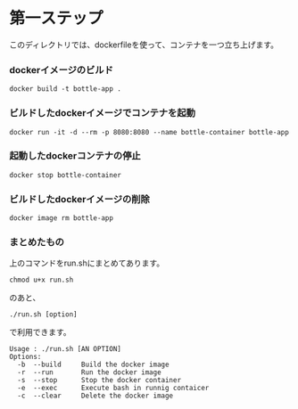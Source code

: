 # 第一ステップ
このディレクトリでは、dockerfileを使って、コンテナを一つ立ち上げます。

### dockerイメージのビルド
```
docker build -t bottle-app .
```

### ビルドしたdockerイメージでコンテナを起動
```
docker run -it -d --rm -p 8080:8080 --name bottle-container bottle-app
```

### 起動したdockerコンテナの停止
```
docker stop bottle-container
```

### ビルドしたdockerイメージの削除
```
docker image rm bottle-app
```

### まとめたもの
上のコマンドをrun.shにまとめてあります。
```
chmod u+x run.sh
```
のあと、
```
./run.sh [option]
```
で利用できます。
```
Usage : ./run.sh [AN OPTION]
Options:
  -b  --build     Build the docker image
  -r  --run       Run the docker image
  -s  --stop      Stop the docker container
  -e  --exec      Execute bash in runnig contaicer
  -c  --clear     Delete the docker image
```